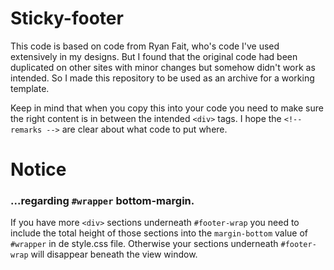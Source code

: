 # Sticky-footer

This code is based on code from Ryan Fait, who's code I've used extensively in my designs.
But I found that the original code had been duplicated on other sites with minor changes but somehow didn't work as intended.
So I made this repository to be used as an archive for a working template.

Keep in mind that when you copy this into your code you need to make sure the right content is in between the intended `<div>` tags.
I hope the `<!-- remarks -->` are clear about what code to put where.


# Notice
### ...regarding `#wrapper` bottom-margin.

If you have more `<div>` sections underneath `#footer-wrap` you need to include the total height of those sections into the `margin-bottom` value of `#wrapper` in de style.css file. Otherwise your sections underneath `#footer-wrap` will disappear beneath the view window.
